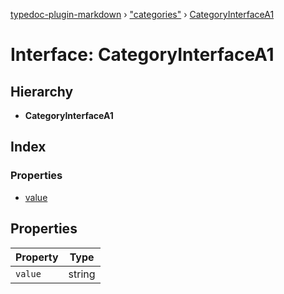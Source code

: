 [typedoc-plugin-markdown](../README.md) › ["categories"](../modules/_categories_.md) › [CategoryInterfaceA1](_categories_.categoryinterfacea1.md)

# Interface: CategoryInterfaceA1

## Hierarchy

* **CategoryInterfaceA1**

## Index

### Properties

* [value](_categories_.categoryinterfacea1.md#value)

## Properties

Property | Type |
------ | ------ |
`value` | string |
